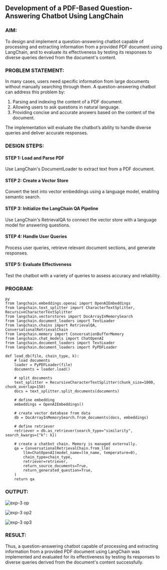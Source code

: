 ## Development of a PDF-Based Question-Answering Chatbot Using LangChain

### AIM:
To design and implement a question-answering chatbot capable of processing and extracting information from a provided PDF document using LangChain, and to evaluate its effectiveness by testing its responses to diverse queries derived from the document's content.

### PROBLEM STATEMENT:

In many cases, users need specific information from large documents without manually searching through them. A question-answering chatbot can address this problem by:

1. Parsing and indexing the content of a PDF document.
2. Allowing users to ask questions in natural language.
3. Providing concise and accurate answers based on the content of the document.
  
The implementation will evaluate the chatbot’s ability to handle diverse queries and deliver accurate responses.

### DESIGN STEPS:

#### STEP 1: Load and Parse PDF
Use LangChain's DocumentLoader to extract text from a PDF document.

#### STEP 2: Create a Vector Store
Convert the text into vector embeddings using a language model, enabling semantic search.

#### STEP 3: Initialize the LangChain QA Pipeline
Use LangChain's RetrievalQA to connect the vector store with a language model for answering questions.

#### STEP 4: Handle User Queries
Process user queries, retrieve relevant document sections, and generate responses.

#### STEP 5: Evaluate Effectiveness
Test the chatbot with a variety of queries to assess accuracy and reliability.


### PROGRAM:
```
py
from langchain.embeddings.openai import OpenAIEmbeddings
from langchain.text_splitter import CharacterTextSplitter, RecursiveCharacterTextSplitter
from langchain.vectorstores import DocArrayInMemorySearch
from langchain.document_loaders import TextLoader
from langchain.chains import RetrievalQA,  ConversationalRetrievalChain
from langchain.memory import ConversationBufferMemory
from langchain.chat_models import ChatOpenAI
from langchain.document_loaders import TextLoader
from langchain.document_loaders import PyPDFLoader

def load_db(file, chain_type, k):
    # load documents
    loader = PyPDFLoader(file)
    documents = loader.load()

    # split documents
    text_splitter = RecursiveCharacterTextSplitter(chunk_size=1000, chunk_overlap=150)
    docs = text_splitter.split_documents(documents)

    # define embedding
    embeddings = OpenAIEmbeddings()

    # create vector database from data
    db = DocArrayInMemorySearch.from_documents(docs, embeddings)

    # define retriever
    retriever = db.as_retriever(search_type="similarity", search_kwargs={"k": k})

    # create a chatbot chain. Memory is managed externally.
    qa = ConversationalRetrievalChain.from_llm(
        llm=ChatOpenAI(model_name=llm_name, temperature=0), 
        chain_type=chain_type, 
        retriever=retriever, 
        return_source_documents=True,
        return_generated_question=True,
    )
    return qa 
```

### OUTPUT:

![exp-3 op](https://github.com/user-attachments/assets/d538c9da-7734-4b0b-b738-7799c4d3274d)

![exp-3 op2](https://github.com/user-attachments/assets/30e5bad2-2f7b-49b2-a1f7-1b80821b60b8)

![exp-3 op3](https://github.com/user-attachments/assets/c1dcbabf-12a4-4684-be38-bef61ad01869)


### RESULT:
Thus, a question-answering chatbot capable of processing and extracting information from a provided PDF document using LangChain was implemented and evaluated for its effectiveness by testing its responses to diverse queries derived from the document's content successfully.
